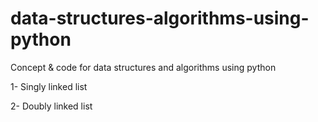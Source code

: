 # data-structures-algorithms-using-python
Concept &amp; code for data structures and algorithms using python

1- Singly linked list

2- Doubly linked list
